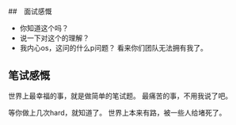 # 



##　面试感慨

- 你知道这个吗？
- 说一下对这个的理解？
- 我内心os，这问的什么p问题？ 看来你们团队无法拥有我了。

## 笔试感慨

世界上最幸福的事，就是做简单的笔试题。
最痛苦的事，不用我说了吧。 

等你做上几次hard，就知道了。
世界上本来有路，被一些人给堵死了。